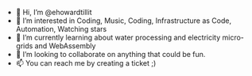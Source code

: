 - 👋 Hi, I’m @ehowardtillit
- 👀 I’m interested in Coding, Music, Coding, Infrastructure as Code, Automation, Watching stars
- 🌱 I’m currently learning about water processing and electricity micro-grids and WebAssembly
- 💞️ I’m looking to collaborate on anything that could be fun. 
- 📫 You can reach me by creating a ticket ;)

<!---
ehowardtillit/ehowardtillit is a ✨ special ✨ repository because its `README.md` (this file) appears on your GitHub profile.
You can click the Preview link to take a look at your changes.
--->
